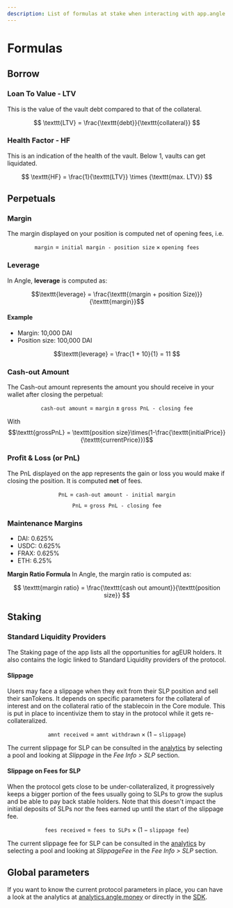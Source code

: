 ```yaml
---
description: List of formulas at stake when interacting with app.angle.money
---
```


# Formulas

## Borrow

### Loan To Value - LTV

This is the value of the vault debt compared to that of the collateral.

$$
\texttt{LTV} = \frac{\texttt{debt}}{\texttt{collateral}}
$$

### Health Factor - HF

This is an indication of the health of the vault. Below 1, vaults can get liquidated.

$$
\texttt{HF} = \frac{1}{\texttt{LTV}} \times {\texttt{max. LTV}}
$$

## Perpetuals

### Margin

The margin displayed on your position is computed net of opening fees, i.e.

$$
\texttt{margin} = \texttt{initial margin - position size} \times \texttt{opening fees}
$$

### Leverage

In Angle, **leverage** is computed as:

$$\texttt{leverage} = \frac{\texttt{(margin + position Size)}}{\texttt{margin}}$$

#### Example

- Margin: 10,000 DAI
- Position size: 100,000 DAI

$$\texttt{leverage} = \frac{1 + 10}{1} = 11 $$

### Cash-out Amount

The Cash-out amount represents the amount you should receive in your wallet after closing the perpetual:

$$\texttt{cash-out amount} = \texttt{margin} \pm \texttt{gross PnL - closing fee} $$

With $$\texttt{grossPnL} = \texttt{position size}\times(1-\frac{\texttt{initialPrice}}{\texttt{currentPrice}})$$

### Profit & Loss (or PnL)

The PnL displayed on the app represents the gain or loss you would make if closing the position. It is computed **net** of fees.

$$ \texttt{PnL} = \texttt{cash-out amount - initial margin} $$
$$ \texttt{PnL} = \texttt{gross PnL - closing fee} $$

### Maintenance Margins

- DAI: 0.625%
- USDC: 0.625%
- FRAX: 0.625%
- ETH: 6.25%

**Margin Ratio Formula**
In Angle, the margin ratio is computed as:

$$
\texttt{margin ratio} = \frac{\texttt{cash out amount}}{\texttt{position size}}
$$

## Staking

### Standard Liquidity Providers

The Staking page of the app lists all the opportunities for agEUR holders. It also contains the logic linked to Standard Liquidity providers of the protocol.

#### Slippage

Users may face a slippage when they exit from their SLP position and sell their sanTokens. It depends on specific parameters for the collateral of interest and on the collateral ratio of the stablecoin in the Core module. This is put in place to incentivize them to stay in the protocol while it gets re-collateralized.

$$
\texttt{amnt received} = \texttt{amnt withdrawn} \times{(1 - \texttt{slippage})}
$$

The current slippage for SLP can be consulted in the [analytics](https://analytics.angle.money/) by selecting a pool and looking at _Slippage_ in the _Fee Info > SLP_ section.

#### Slippage on Fees for SLP

When the protocol gets close to be under-collateralized, it progressively keeps a bigger portion of the fees usually going to SLPs to grow the suplus and be able to pay back stable holders. Note that this doesn't impact the initial deposits of SLPs nor the fees earned up until the start of the slippage fee.

$$
\texttt{fees received} = \texttt{fees to SLPs} \times{(1-\texttt{slippage fee})}
$$

The current slippage fee for SLP can be consulted in the [analytics](https://analytics.angle.money/) by selecting a pool and looking at _SlippageFee_ in the _Fee Info > SLP_ section.

## Global parameters

If you want to know the current protocol parameters in place, you can have a look at the analytics at [analytics.angle.money](https://analytics.angle.money) or directly in the [SDK](https://github.com/AngleProtocol/angle-sdk).
